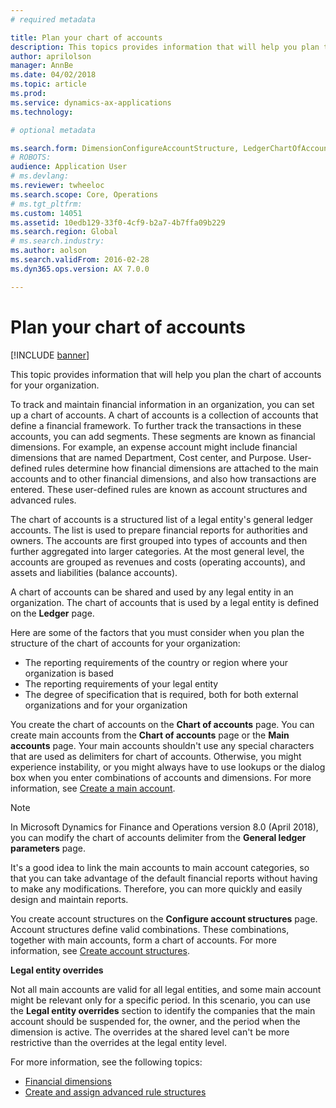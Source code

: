 ```yaml
---
# required metadata

title: Plan your chart of accounts
description: This topics provides information that will help you plan the chart of accounts for your organization.
author: aprilolson
manager: AnnBe
ms.date: 04/02/2018
ms.topic: article
ms.prod: 
ms.service: dynamics-ax-applications
ms.technology: 

# optional metadata

ms.search.form: DimensionConfigureAccountStructure, LedgerChartOfAccounts
# ROBOTS: 
audience: Application User
# ms.devlang: 
ms.reviewer: twheeloc
ms.search.scope: Core, Operations
# ms.tgt_pltfrm: 
ms.custom: 14051
ms.assetid: 10edb129-33f0-4cf9-b2a7-4b7ffa09b229
ms.search.region: Global
# ms.search.industry: 
ms.author: aolson
ms.search.validFrom: 2016-02-28
ms.dyn365.ops.version: AX 7.0.0

---
```


# Plan your chart of accounts

[!INCLUDE [banner](../includes/banner.md)]

This topic provides information that will help you plan the chart of accounts for your organization.

To track and maintain financial information in an organization, you can set up a chart of accounts. A chart of accounts is a collection of accounts that define a financial framework. To further track the transactions in these accounts, you can add segments. These segments are known as financial dimensions. For example, an expense account might include financial dimensions that are named Department, Cost center, and Purpose. User-defined rules determine how financial dimensions are attached to the main accounts and to other financial dimensions, and also how transactions are entered. These user-defined rules are known as account structures and advanced rules.

The chart of accounts is a structured list of a legal entity's general ledger accounts. The list is used to prepare financial reports for authorities and owners. The accounts are first grouped into types of accounts and then further aggregated into larger categories. At the most general level, the accounts are grouped as revenues and costs (operating accounts), and assets and liabilities (balance accounts).

A chart of accounts can be shared and used by any legal entity in an organization. The chart of accounts that is used by a legal entity is defined on the **Ledger** page.

Here are some of the factors that you must consider when you plan the structure of the chart of accounts for your organization:

- The reporting requirements of the country or region where your organization is based
- The reporting requirements of your legal entity
- The degree of specification that is required, both for both external organizations and for your organization

You create the chart of accounts on the **Chart of accounts** page. You can create main accounts from the **Chart of accounts** page or the **Main accounts** page. Your main accounts shouldn't use any special characters that are used as delimiters for chart of accounts. Otherwise, you might experience instability, or you might always have to use lookups or the dialog box when you enter combinations of accounts and dimensions. For more information, see [Create a main account](tasks/create-main-account.md).

> [!NOTE]
> In Microsoft Dynamics for Finance and Operations version 8.0 (April 2018), you can modify the chart of accounts delimiter from the **General ledger parameters** page.

It's a good idea to link the main accounts to main account categories, so that you can take advantage of the default financial reports without having to make any modifications. Therefore, you can more quickly and easily design and maintain reports.

You create account structures on the **Configure account structures** page. Account structures define valid combinations. These combinations, together with main accounts, form a chart of accounts. For more information, see [Create account structures](tasks/create-account-structures.md).

**Legal entity overrides**

Not all main accounts are valid for all legal entities, and some main account might be relevant only for a specific period. In this scenario, you can use the **Legal entity overrides** section to identify the companies that the main account should be suspended for, the owner, and the period when the dimension is active. The overrides at the shared level can't be more restrictive than the overrides at the legal entity level.

For more information, see the following topics:

- [Financial dimensions](financial-dimensions.md)
- [Create and assign advanced rule structures](tasks/create-assign-advanced-rule-structures.md)
